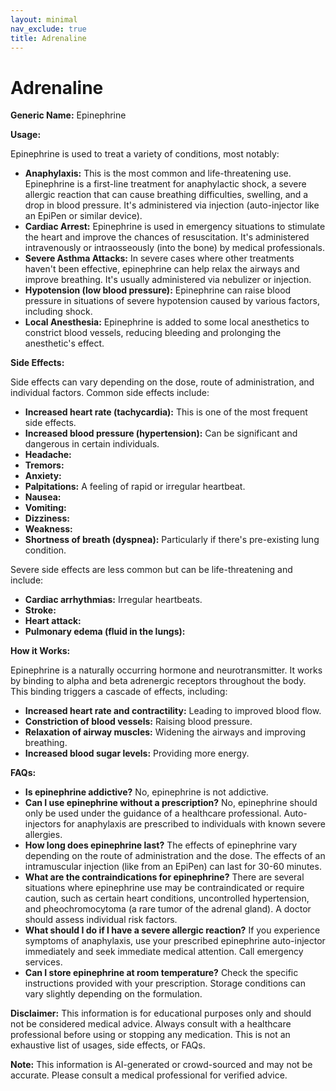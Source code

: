```yaml
---
layout: minimal
nav_exclude: true
title: Adrenaline
---
```


# Adrenaline

**Generic Name:** Epinephrine

**Usage:**

Epinephrine is used to treat a variety of conditions, most notably:

* **Anaphylaxis:**  This is the most common and life-threatening use. Epinephrine is a first-line treatment for anaphylactic shock, a severe allergic reaction that can cause breathing difficulties, swelling, and a drop in blood pressure.  It's administered via injection (auto-injector like an EpiPen or similar device).
* **Cardiac Arrest:** Epinephrine is used in emergency situations to stimulate the heart and improve the chances of resuscitation.  It's administered intravenously or intraosseously (into the bone) by medical professionals.
* **Severe Asthma Attacks:** In severe cases where other treatments haven't been effective, epinephrine can help relax the airways and improve breathing.  It's usually administered via nebulizer or injection.
* **Hypotension (low blood pressure):** Epinephrine can raise blood pressure in situations of severe hypotension caused by various factors, including shock.
* **Local Anesthesia:**  Epinephrine is added to some local anesthetics to constrict blood vessels, reducing bleeding and prolonging the anesthetic's effect.


**Side Effects:**

Side effects can vary depending on the dose, route of administration, and individual factors. Common side effects include:

* **Increased heart rate (tachycardia):** This is one of the most frequent side effects.
* **Increased blood pressure (hypertension):** Can be significant and dangerous in certain individuals.
* **Headache:**
* **Tremors:**
* **Anxiety:**
* **Palpitations:**  A feeling of rapid or irregular heartbeat.
* **Nausea:**
* **Vomiting:**
* **Dizziness:**
* **Weakness:**
* **Shortness of breath (dyspnea):**  Particularly if there's pre-existing lung condition.


Severe side effects are less common but can be life-threatening and include:

* **Cardiac arrhythmias:** Irregular heartbeats.
* **Stroke:**
* **Heart attack:**
* **Pulmonary edema (fluid in the lungs):**


**How it Works:**

Epinephrine is a naturally occurring hormone and neurotransmitter. It works by binding to alpha and beta adrenergic receptors throughout the body. This binding triggers a cascade of effects, including:

* **Increased heart rate and contractility:** Leading to improved blood flow.
* **Constriction of blood vessels:**  Raising blood pressure.
* **Relaxation of airway muscles:** Widening the airways and improving breathing.
* **Increased blood sugar levels:** Providing more energy.


**FAQs:**

* **Is epinephrine addictive?** No, epinephrine is not addictive.
* **Can I use epinephrine without a prescription?**  No, epinephrine should only be used under the guidance of a healthcare professional.  Auto-injectors for anaphylaxis are prescribed to individuals with known severe allergies.
* **How long does epinephrine last?** The effects of epinephrine vary depending on the route of administration and the dose.  The effects of an intramuscular injection (like from an EpiPen) can last for 30-60 minutes.
* **What are the contraindications for epinephrine?**  There are several situations where epinephrine use may be contraindicated or require caution, such as certain heart conditions, uncontrolled hypertension, and pheochromocytoma (a rare tumor of the adrenal gland).  A doctor should assess individual risk factors.
* **What should I do if I have a severe allergic reaction?** If you experience symptoms of anaphylaxis, use your prescribed epinephrine auto-injector immediately and seek immediate medical attention.  Call emergency services.
* **Can I store epinephrine at room temperature?** Check the specific instructions provided with your prescription.  Storage conditions can vary slightly depending on the formulation.

**Disclaimer:** This information is for educational purposes only and should not be considered medical advice.  Always consult with a healthcare professional before using or stopping any medication.  This is not an exhaustive list of usages, side effects, or FAQs.


**Note:** This information is AI-generated or crowd-sourced and may not be accurate. Please consult a medical professional for verified advice.